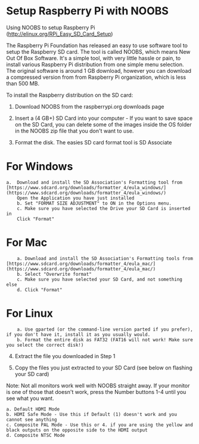 
Setup Raspberry Pi with NOOBS
========
Using NOOBS to setup Raspberry Pi  (http://elinux.org/RPi_Easy_SD_Card_Setup)

The Raspberry Pi Foundation has released an easy to use software tool to setup the Raspberry SD card. The tool is called NOOBS, 
which means New Out Of Box Software. It's a simple tool, with very little hassle or pain, to install various Raspberry Pi 
distribution from one simple menu selection. The original software is around 1 GB download, however you can download a compressed
version from from Raspberry Pi organization, which is less than 500 MB. 

To install the Raspberry distribution on the SD card:

1) Download NOOBS from the raspberrypi.org downloads page

2) Insert a (4 GB+) SD Card into your computer
        - If you want to save space on the SD Card, you can delete some of the images inside the OS folder in the NOOBS zip file that you don't want to use.

3) Format the disk. The easies SD card format tool is SD Associate

For Windows
======

	a.  Download and install the SD Association's Formatting tool from [https://www.sdcard.org/downloads/formatter_4/eula_windows/](https://www.sdcard.org/downloads/formatter_4/eula_windows/)
        Open the Application you have just installed
        b. Set "FORMAT SIZE ADJUSTMENT" to ON in the Options menu.
        c. Make sure you have selected the Drive your SD Card is inserted in
        Click "Format"
        
For Mac
==========
        a. Download and install the SD Association's Formatting tools from [https://www.sdcard.org/downloads/formatter_4/eula_mac/](https://www.sdcard.org/downloads/formatter_4/eula_mac/)
        b. Select "Overwrite format"
        c. Make sure you have selected your SD Card, and not something else
        d. Click "Format"
For Linux
======
        a. Use gparted (or the command-line version parted if you prefer), if you don't have it, install it as you usually would.
        b. Format the entire disk as FAT32 (FAT16 will not work! Make sure you select the correct disk!)

4) Extract the file you downloaded in Step 1

5) Copy the files you just extracted to your SD Card (see below on flashing your SD card)

Note: Not all monitors work well with NOOBS straight away. If your monitor is one of those that doesn't work, press the Number buttons 1-4 until you see what you want.

    a. Default HDMI Mode
    b. HDMI Safe Mode - Use this if Default (1) doesn't work and you cannot see anything
    c. Composite PAL Mode - Use this or 4. if you are using the yellow and black outputs on the opposite side to the HDMI output
    d. Composite NTSC Mode
